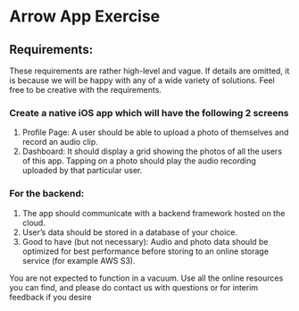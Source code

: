 # Arrow App Exercise

## **Requirements:**

These requirements are rather high-level and vague. If details are omitted,
it is because we will be happy with any of a wide variety of solutions. Feel
free to be creative with the requirements.

### Create a native iOS app which will have the following 2 screens

1. Profile Page: A user should be able to upload a photo of themselves
and record an audio clip.
2. Dashboard: It should display a grid showing the photos of all the
users of this app. Tapping on a photo should play the audio recording
uploaded by that particular user.

### For the backend:
1. The app should communicate with a backend framework hosted on
the cloud.
2. User’s data should be stored in a database of your choice.
3. Good to have (but not necessary): Audio and photo data should be
optimized for best performance before storing to an online storage
service (for example AWS S3).


You are not expected to function in a vacuum. Use all the online
resources you can find, and please do contact us with questions or for
interim feedback if you desire
